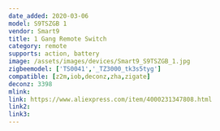 ```yaml
---
date_added: 2020-03-06
model: S9TSZGB 1
vendor: Smart9
title: 1 Gang Remote Switch
category: remote
supports: action, battery
image: /assets/images/devices/Smart9_S9TSZGB_1.jpg
zigbeemodel: ['TS0041','_TZ3000_tk3s5tyg']
compatible: [z2m,iob,deconz,zha,zigate]
deconz: 3398
mlink: 
link: https://www.aliexpress.com/item/4000231347808.html
link2: 
link3: 
---
```

